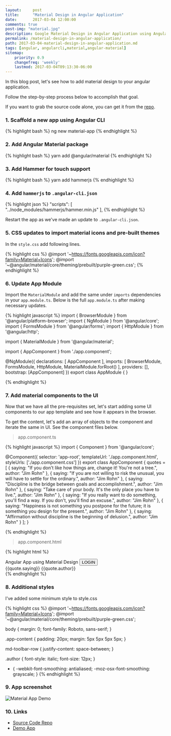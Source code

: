 ```yaml
---
layout:     post
title:      "Material Design in Angular Application"
date:       2017-03-04 12:00:00
comments: true
post-img: "material.jpg"
description: Google Material Design in Angular Application using Angular Material
permalink: /material-design-in-angular-application/
path: 2017-03-04-material-design-in-angular-application.md
tags: [angular, angularcli,material,angular-material]
sitemap:
    priority: 0.9
    changefreq: 'weekly'
    lastmod: 2017-03-04T09:13:30-06:00
---
```

In this blog post, let's see how to add material design to your angular application.

Follow the step-by-step process below to accomplish that goal.

If you want to grab the source code alone, you can get it from the [repo](https://github.com/thecodebee/material-app).

### 1. Scaffold a new app using Angular CLI

{% highlight bash %}
    ng new material-app
{% endhighlight %}


### 2. Add Angular Material package

{% highlight bash %}
    yarn add @angular/material
{% endhighlight %}

### 3. Add Hammer for touch support

{% highlight bash %}
    yarn add hammerjs
{% endhighlight %}

### 4. Add `hammerjs` to `.angular-cli.json`

{% highlight json %}
    "scripts": [
        "../node_modules/hammerjs/hammer.min.js"
    ],
{% endhighlight %}

Restart the app as we've made an update to `.angular-cli.json`.

### 5. CSS updates to import material icons and pre-built themes

In the `style.css` add following lines.

{% highlight css %}
    @import '~https://fonts.googleapis.com/icon?family=Material+Icons';
    @import '~@angular/material/core/theming/prebuilt/purple-green.css';
{% endhighlight %}

### 6. Update App Module

Import the `MaterialModule` and add the same under `imports` dependencies in your `app.module.ts`. Below is the full `app.module.ts` after making necessary updates.

{% highlight javascript %}
import { BrowserModule } from '@angular/platform-browser';
import { NgModule } from '@angular/core';
import { FormsModule } from '@angular/forms';
import { HttpModule } from '@angular/http';

import { MaterialModule } from '@angular/material';

import { AppComponent } from './app.component';

@NgModule({
  declarations: [
    AppComponent
  ],
  imports: [
    BrowserModule,
    FormsModule,
    HttpModule,
    MaterialModule.forRoot()
  ],
  providers: [],
  bootstrap: [AppComponent]
})
export class AppModule { }

{% endhighlight %}

### 7. Add material components to the UI

Now that we have all the pre-requisites set, let's start adding some UI components to our app template and see how it appears in the browser.

To get the content, let's add an array of objects to the component and iterate the same in UI. See the component files below.

> app.component.ts

{% highlight javascript %}
import { Component } from '@angular/core';

@Component({
  selector: 'app-root',
  templateUrl: './app.component.html',
  styleUrls: ['./app.component.css']
})
export class AppComponent {
  quotes = [
    {
      saying: "If you don't like how things are, change it! You're not a tree.",
      author: "Jim Rohn"
    },
    {
      saying: "If you are not willing to risk the unusual, you will have to settle for the ordinary.",
      author: "Jim Rohn"
    },
    {
      saying: "Discipline is the bridge between goals and accomplishment.",
      author: "Jim Rohn"
    },
    {
      saying: "Take care of your body. It's the only place you have to live.",
      author: "Jim Rohn"
    },
    {
      saying: "If you really want to do something, you'll find a way. If you don't, you'll find an excuse.",
      author: "Jim Rohn"
    },
    {
      saying: "Happiness is not something you postpone for the future; it is something you design for the present.",
      author: "Jim Rohn"
    },
    {
      saying: "Affirmation without discipline is the beginning of delusion.",
      author: "Jim Rohn"
    }
  ];
}

{% endhighlight %}

> app.component.html

{% highlight html %}
<div>
  <md-toolbar color="primary">
    <span>Angular App using Material Design</span>
    <span class="app-toolbar-filler"></span>
    <button md-raised-button color="accent">LOGIN</button>
  </md-toolbar>
  <div class="app-component">
    <md-grid-list cols="3" rowHeight="100px">
      <md-grid-tile *ngFor="let quote of quotes">
        <md-card>
          <md-card-content>{{quote.saying}}
            <span class="author">
              {{quote.author}}
            </span>
          </md-card-content>
        </md-card>
      </md-grid-tile>
    </md-grid-list>
  </div>
</div>
{% endhighlight %}

### 8. Additional styles
I've added some minimum style to style.css

{% highlight css %}
@import '~https://fonts.googleapis.com/icon?family=Material+Icons';
@import '~@angular/material/core/theming/prebuilt/purple-green.css';

body {
  margin: 0;
  font-family: Roboto, sans-serif;
}

.app-content {
  padding: 20px;
  margin: 5px 5px 5px 5px;
}

md-toolbar-row {
  justify-content: space-between;
}

.author {
  font-style: italic;
  font-size: 12px;
}

* {
  -webkit-font-smoothing: antialiased;
  -moz-osx-font-smoothing: grayscale;
}
{% endhighlight %}

### 9. App screenshot

<img src="{{ site.baseurl }}/img/posts/material-app.png" alt="Material App Demo" class="img-responsive">

### 10. Links

* [Source Code Repo](https://github.com/thecodebee/material-app)
* [Demo App](https://thecodebee.github.io/material-app/)